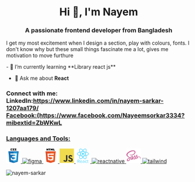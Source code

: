 <h1 align="center">Hi 👋, I'm Nayem</h1>
<h3 align="center">A passionate frontend developer from Bangladesh</h3>
 <p>I get my most excitement when I design a section, play with colours, fonts. I don't know why but these small things fascinate me a lot, gives me motivation to move furthure</p>
- 🌱 I’m currently learning **Library react js**

- 💬 Ask me about **React**

<h3 align="left">Connect with me:<br> LinkedIn:<a href="[https://www.w3schools.com/css/](https://www.linkedin.com/in/nayem-sarkar-1207aa179/)" target="_blank" rel="noreferrer">https://www.linkedin.com/in/nayem-sarkar-1207aa179/ <br> Facebook:<a href="https://www.facebook.com/Nayeemsorkar3334?mibextid=ZbWKwL)" target="_blank" rel="noreferrer">(https://www.facebook.com/Nayeemsorkar3334?mibextid=ZbWKwL</h3>
<p align="left">
</p>

<h3 align="left">Languages and Tools:</h3>
<p align="left"> <a href="https://www.w3schools.com/css/" target="_blank" rel="noreferrer"> <img src="https://raw.githubusercontent.com/devicons/devicon/master/icons/css3/css3-original-wordmark.svg" alt="css3" width="40" height="40"/> </a> <a href="https://www.figma.com/" target="_blank" rel="noreferrer"> <img src="https://www.vectorlogo.zone/logos/figma/figma-icon.svg" alt="figma" width="40" height="40"/> </a> <a href="https://www.w3.org/html/" target="_blank" rel="noreferrer"> <img src="https://raw.githubusercontent.com/devicons/devicon/master/icons/html5/html5-original-wordmark.svg" alt="html5" width="40" height="40"/> </a> <a href="https://developer.mozilla.org/en-US/docs/Web/JavaScript" target="_blank" rel="noreferrer"> <img src="https://raw.githubusercontent.com/devicons/devicon/master/icons/javascript/javascript-original.svg" alt="javascript" width="40" height="40"/> </a> <a href="https://reactjs.org/" target="_blank" rel="noreferrer"> <img src="https://raw.githubusercontent.com/devicons/devicon/master/icons/react/react-original-wordmark.svg" alt="react" width="40" height="40"/> </a> <a href="https://reactnative.dev/" target="_blank" rel="noreferrer"> <img src="https://reactnative.dev/img/header_logo.svg" alt="reactnative" width="40" height="40"/> </a> <a href="https://sass-lang.com" target="_blank" rel="noreferrer"> <img src="https://raw.githubusercontent.com/devicons/devicon/master/icons/sass/sass-original.svg" alt="sass" width="40" height="40"/> </a> <a href="https://tailwindcss.com/" target="_blank" rel="noreferrer"> <img src="https://www.vectorlogo.zone/logos/tailwindcss/tailwindcss-icon.svg" alt="tailwind" width="40" height="40"/> </a> </p>

<p><img align="center" src="https://github-readme-stats.vercel.app/api/top-langs?username=nayem-sarkar&show_icons=true&locale=en&layout=compact" alt="nayem-sarkar" /></p>
